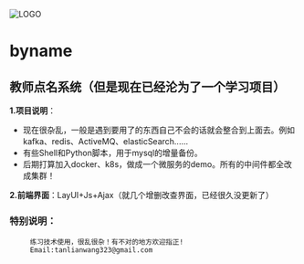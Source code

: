 ![LOGO](http://area.sinaapp.com/bingImg)
# byname
## 教师点名系统（但是现在已经沦为了一个学习项目）

**1.项目说明**：
- 现在很杂乱，一般是遇到要用了的东西自己不会的话就会整合到上面去。例如kafka、redis、ActiveMQ、elasticSearch......
- 有些Shell和Python脚本，用于mysql的增量备份。
- 后期打算加入docker、k8s，做成一个微服务的demo。所有的中间件都全改成集群！

**2.前端界面**：LayUI+Js+Ajax（就几个增删改查界面，已经很久没更新了）

### 特别说明：
         练习技术使用，很乱很杂！有不对的地方欢迎指正!
         Email:tanlianwang323@gmail.com
